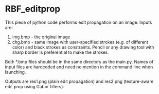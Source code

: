 # RBF_editprop

This piece of python code performs edit propagation on an image. Inputs are:
1) img.bmp - the original image
2) chg.bmp - same image with user-specified strokes (e.g. of different color) and black strokes as constraints. 
Pencil or any drawing tool with sharp border is preferential to make the strokes.

Both *.bmp files should be in the same directory as the main.py.
Names of input files are hardcoded and need no mention in the command line when launching.

Outputs are res1.png (plain edit propagation) and res2.png (texture-aware edit prop using Gabor filters).
